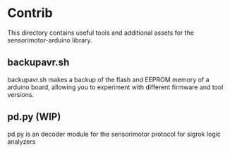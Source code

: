 # Contrib

This directory contains useful tools and additional assets for the sensorimotor-arduino library.

## backupavr.sh
backupavr.sh makes a backup of the flash and EEPROM memory of a arduino board,
allowing you to experiment with different firmware and tool versions.

## pd.py (WIP)
pd.py is an decoder module for the sensorimotor protocol for sigrok logic analyzers

